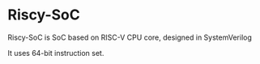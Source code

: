 # Riscy-SoC
Riscy-SoC is SoC based on RISC-V CPU core, designed in SystemVerilog

It uses 64-bit instruction set.

